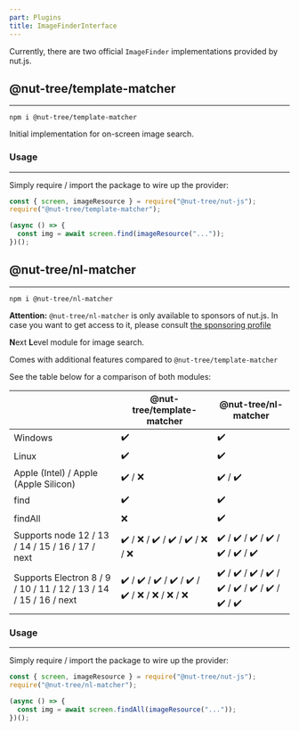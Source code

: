```yaml
---
part: Plugins
title: ImageFinderInterface
---
```


Currently, there are two official `ImageFinder` implementations provided by nut.js.

## @nut-tree/template-matcher

--- 

```shell
npm i @nut-tree/template-matcher
```

Initial implementation for on-screen image search.

### Usage

--- 

Simply require / import the package to wire up the provider:

```js
const { screen, imageResource } = require("@nut-tree/nut-js");
require("@nut-tree/template-matcher");

(async () => {
  const img = await screen.find(imageResource("..."));
})();
```

## @nut-tree/nl-matcher

--- 

```shell
npm i @nut-tree/nl-matcher
```

**Attention:** `@nut-tree/nl-matcher` is only available to sponsors of nut.js.
In case you want to get access to it, please consult [the sponsoring profile](https://github.com/sponsors/s1hofmann)

**N**ext **L**evel module for image search.

Comes with additional features compared to `@nut-tree/template-matcher`

See the table below for a comparison of both modules:

|                                                               | @nut-tree/template-matcher            | @nut-tree/nl-matcher                  |
|---------------------------------------------------------------|---------------------------------------|---------------------------------------|
| Windows                                                       |                   ✔️                   |                   ✔️                   |
| Linux                                                         |                   ✔️                   |                   ✔️                   |
| Apple (Intel) / Apple (Apple Silicon)                         |                 ✔️ / ❌                 |                 ✔️ / ✔️                 |
| find                                                          |                   ✔️                   |                   ✔️                   |
| findAll                                                       |                   ❌                   |                   ✔️                   |
| Supports node 12 / 13 / 14 / 15 / 16 / 17 / next              | ✔️ / ❌ / ✔️ / ✔️ / ✔️ / ❌ / ❌             | ✔️ / ✔️ / ✔️ / ✔️ / ✔️ / ✔️ / ✔️             |
| Supports Electron 8 / 9 / 10 / 11 / 12 / 13 / 14 / 15 / 16 / next | ✔️ / ✔️ / ✔️ / ✔️ / ✔️ / ✔️ / ❌ / ❌ / ❌ / ❌ | ✔️ / ✔️ / ✔️ / ✔️ / ✔️ / ✔️ / ✔️ / ✔️ / ✔️ / ✔️ |

### Usage

--- 

Simply require / import the package to wire up the provider:

```js
const { screen, imageResource } = require("@nut-tree/nut-js");
require("@nut-tree/nl-matcher");

(async () => {
  const img = await screen.findAll(imageResource("..."));
})();
```
